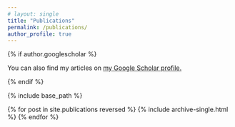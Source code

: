 ```yaml
---
# layout: single
title: "Publications"
permalink: /publications/
author_profile: true
---
```


{% if author.googlescholar %}

You can also find my articles on <u><a href="https://scholar.google.com/citations?user=zse9JEwAAAAJ&hl=en">my Google Scholar profile</a>.</u>

{% endif %}

{% include base_path %}

{% for post in site.publications reversed %}
{% include archive-single.html %}
{% endfor %}
